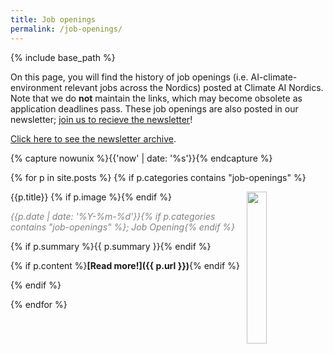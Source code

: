 ```yaml
---
title: Job openings
permalink: /job-openings/
---
```

{% include base_path %}

<!-- NOTE! NEW NEWS ARE ADDED AS POSTS IN news/_posts! //-->
<!-- THIS FILE NEEDS EDITING ONLY IF THE PRESENTATION OF THE PROJECTS NEED TO CHANGE. //-->

On this page, you will find the history of job openings (i.e. AI-climate-environment relevant jobs across the Nordics) posted at Climate AI Nordics. Note that we do **not** maintain the links, which may become obsolete as application deadlines pass. These job openings are also posted in our newsletter; [join us to recieve the newsletter](https://climateainordics.com/join/)!

[Click here to see the newsletter archive](https://climateainordics.com/newsletter/).

{% capture nowunix %}{{'now' | date: '%s'}}{% endcapture %}

{% for p in site.posts %}
  {% if p.categories contains "job-openings" %}

{{p.title}}
{% if p.image %}<img src="{{ p.image }}" style="float: right; width: 25%;" />{% endif %}

<span style="color:grey;">*{{p.date | date: '%Y-%m-%d'}}{% if p.categories contains "job-openings" %}; Job Opening{% endif %}*</span>

{% if p.summary %}{{ p.summary }}{% endif %}

{% if p.content  %}**[Read more!]({{ p.url }})**{% endif %}

{% endif %}

{% endfor %}
